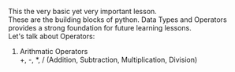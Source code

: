 This the very basic yet very important lesson. <br />
These are the building blocks of python. Data Types and Operators provides a strong foundation for future learning lessons. <br />
Let's talk about Operators: <br />
1. Arithmatic Operators <br />
+, -, *, / (Addition, Subtraction, Multiplication, Division) <br />
